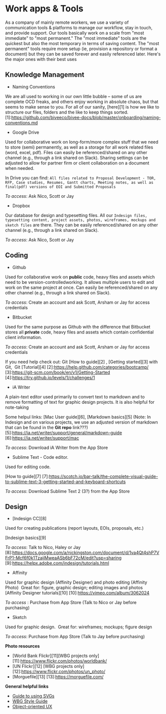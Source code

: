 # Work apps & Tools

As a company of mainly remote workers, we use a variety of communication tools & platforms to manage our workflow, stay in touch, and provide support. Our tools basically work on a scale from "most immediate" to "most permanent." The "most immediate" tools are the quickest but also the most temporary in terms of saving content. The "most permanent" tools require more setup (ie, provision a repository or format a document) but they can be saved forever and easily referenced later. Here's the major ones with their best uses

## Knowledge Management

* Naming Conventions

We are all used to working in our own little bubble – some of us are complete OCD freaks, and others enjoy working in absolute chaos, but that seems to make sense to you. For all of our sanity, [here][1] is how we like to structure our files, folders and the like to keep things sorted.
[1]:https://github.com/biveeco/bivee-docs/blob/master/onboarding/naming-conventions.md
* Google Drive

Used for collaborative work on long-form/more complex stuff that we need to store (semi) permanently, as well as a storage for all work related files (word, excel, pdf). Files can easily be referenced/shared on any other channel (e.g., through a link shared on Slack). Sharing settings can be adjusted to allow for partner firm or client collaboration on a document when needed. 

In Drive you can find: `All files related to Proposal Development - TOR, RFP, Case studies, Resumes, Gantt charts, Meeting notes, as well as final(pdf) versions of EOI and Submitted Proposals`

_To access_: Ask Nico, Scott or Jay

* Dropbox

Our database for design and typesetting files. All our `Indesign files, typesetting content, project assets, photos, wireframes, mockups and sketch files` are there. They can be easily referenced/shared on any other channel (e.g., through a link shared on Slack). 

_To access_: Ask Nico, Scott or Jay

## Coding

* Github

Used for collaborative work on **public** code, heavy files and assets which need to be version-controlledworking. It allows multiple users to edit and work on the same project at once. Can easily be referenced/shared on any other channel (e.g., through a link shared on Slack). 

_To access_: Create an account and ask Scott, Arsham or Jay for access credentials 

* Bitbucket 

Used for the same purpose as Github with the difference that Bitbucket stores all **private** code, heavy files and assets which contain confidential client information. 

_To access_: Create an account and ask Scott, Arsham or Jay for access credentials 

If you need help check out:  Git [How to guide][2] , [Getting started][3] with Git,  Git [Tutorial][4]
[2]:https://help.github.com/categories/bootcamp/
[3]:https://git-scm.com/book/en/v1/Getting-Started
[4]:https://try.github.io/levels/1/challenges/1

* iA Writer

A plain-text editor used primarily to convert text to markdown and to remove formatting of text for graphic design projects. It is also helpful for note-taking

Some helpul links: [Mac User guide][6], [Markdown basics][5]
(Note: In Indesign and on various projects, we use an adjusted version of markdown that can be found in the **Git repo** link???)
[5]:https://ia.net/writer/support/general/markdown-guide
[6]:https://ia.net/writer/support/mac

_To access_: Download iA Writer from the App Store

* Sublime Text - Code editor.

Used for editing code. 

[How to guide][7]
[7]:https://scotch.io/bar-talk/the-complete-visual-guide-to-sublime-text-3-getting-started-and-keyboard-shortcuts

_To access_: Download Sublime Text 2 (3?) from the App Store

## Design

* [Indesign CC][8]

Used for creating publications (report layouts, EOIs, proposals, etc.) 

[Indesign basics][9] 

_To access_: Talk to Nico, Haley or Jay 
[8]:https://docs.google.com/a/nickingston.com/document/d/1va4Qt4shP7VFrP1-Mcf6f0k1TzaijMweaASb6bF72cM/edit?usp=sharing
[9]:https://helpx.adobe.com/indesign/tutorials.html
  
* Affinity

Used for graphic design (Affinity Designer) and photo editing (Affinity Photo) 
Great for: figure, graphic design; editing images and photos 
[Affinity Designer tutorials][10]
[10]:https://vimeo.com/album/3062024

_To access_ : Purchase from App Store (Talk to Nico or Jay before purchasing) 
    
* Sketch

Used for graphic design. 
Great for: wireframes; mockups; figure design 
      
_To access_: Purchase from App Store (Talk to Jay before purchasing) 

**Photo resources**

- [World Bank Flickr][11][WBG projects only]
[11]:https://www.flickr.com/photos/worldbank/
- [UN Flickr][12] [WBG projects only]
[12]:https://www.flickr.com/photos/un_photo/
- [Morguefile][13]
[13]:https://morguefile.com/

**General helpful links**

- [Guide to using SVGs][14]
- [WBG Style Guide][15]
- [Object-oriented UX][16]
  
[14]:http://www.webdesignerdepot.com/2015/01/the-ultimate-guide-to-svg/
[15]:http://siteresources.worldbank.org/EXTWAT/Resources/wbstyleguide.pdf
[16]:http://alistapart.com/article/object-oriented-ux
